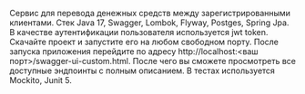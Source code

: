 Сервис для перевода денежных средств между зарегистрированными клиентами. Стек Java 17, Swagger, Lombok, Flyway, Postges, Spring Jpa. В качестве аутентификации пользователя используется jwt token. Скачайте проект и запустите его на любом свободном порту. После запуска приложения перейдите по адресу http://localhost:<ваш порт>/swagger-ui-custom.html. После чего вы сможете просмотреть все доступные эндпоинты с полным описанием. В тестах используется Mockito, Junit 5.
